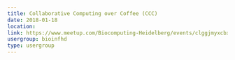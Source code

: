 ```yaml
---
title: Collaborative Computing over Coffee (CCC)
date: 2018-01-18
location: 
link: https://www.meetup.com/Biocomputing-Heidelberg/events/clggjmyxcbxb/
usergroup: bioinfhd
type: usergroup
---
```

